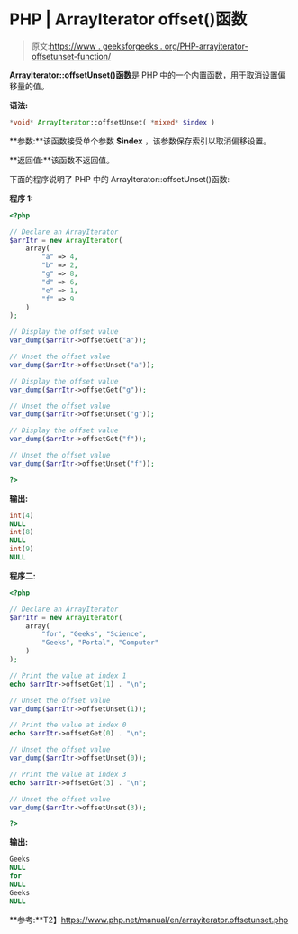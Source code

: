 # PHP | ArrayIterator offset()函数

> 原文:[https://www . geeksforgeeks . org/PHP-arrayiterator-offsetunset-function/](https://www.geeksforgeeks.org/php-arrayiterator-offsetunset-function/)

**ArrayIterator::offsetUnset()函数**是 PHP 中的一个内置函数，用于取消设置偏移量的值。

**语法:**

```php
*void* ArrayIterator::offsetUnset( *mixed* $index )
```

**参数:**该函数接受单个参数 **$index** ，该参数保存索引以取消偏移设置。

**返回值:**该函数不返回值。

下面的程序说明了 PHP 中的 ArrayIterator::offsetUnset()函数:

**程序 1:**

```php
<?php

// Declare an ArrayIterator
$arrItr = new ArrayIterator(
    array(
        "a" => 4,
        "b" => 2,
        "g" => 8,
        "d" => 6,
        "e" => 1,
        "f" => 9
    )
);

// Display the offset value
var_dump($arrItr->offsetGet("a")); 

// Unset the offset value
var_dump($arrItr->offsetUnset("a"));

// Display the offset value
var_dump($arrItr->offsetGet("g")); 

// Unset the offset value
var_dump($arrItr->offsetUnset("g"));

// Display the offset value
var_dump($arrItr->offsetGet("f")); 

// Unset the offset value
var_dump($arrItr->offsetUnset("f"));

?>
```

**输出:**

```php
int(4)
NULL
int(8)
NULL
int(9)
NULL

```

**程序二:**

```php
<?php

// Declare an ArrayIterator
$arrItr = new ArrayIterator(
    array(
        "for", "Geeks", "Science",
        "Geeks", "Portal", "Computer"
    )
);

// Print the value at index 1 
echo $arrItr->offsetGet(1) . "\n"; 

// Unset the offset value
var_dump($arrItr->offsetUnset(1));

// Print the value at index 0
echo $arrItr->offsetGet(0) . "\n";

// Unset the offset value
var_dump($arrItr->offsetUnset(0));

// Print the value at index 3
echo $arrItr->offsetGet(3) . "\n"; 

// Unset the offset value
var_dump($arrItr->offsetUnset(3));

?>
```

**输出:**

```php
Geeks
NULL
for
NULL
Geeks
NULL

```

**参考:**T2】https://www.php.net/manual/en/arrayiterator.offsetunset.php